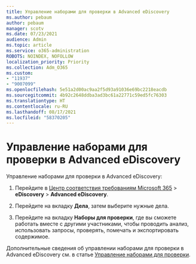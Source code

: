 ```yaml
---
title: Управление наборами для проверки в Advanced eDiscovery
ms.author: pebaum
author: pebaum
manager: scotv
ms.date: 07/23/2021
audience: Admin
ms.topic: article
ms.service: o365-administration
ROBOTS: NOINDEX, NOFOLLOW
localization_priority: Priority
ms.collection: Adm_O365
ms.custom:
- "11937"
- "9007099"
ms.openlocfilehash: 5e51a2d00ac9aa2f5d93a91036e69bc2218eacdb
ms.sourcegitcommit: 4b92c2648ddba3ad3bc61a22771c59ed5fc76303
ms.translationtype: HT
ms.contentlocale: ru-RU
ms.lasthandoff: 08/17/2021
ms.locfileid: "58370205"
---
```

# <a name="managing-review-sets-in-advanced-ediscovery"></a>Управление наборами для проверки в Advanced eDiscovery

Управление наборами для проверки в Advanced eDiscovery:

1. Перейдите в [Центр соответствия требованиям Microsoft 365](https://compliance.microsoft.com/) > **eDiscovery** > **Advanced eDiscovery**.

1. Перейдите на вкладку **Дела**, затем выберите нужные дела.

1. Перейдите на вкладку **Наборы для проверки**, где вы сможете работать вместе с другими участниками, чтобы проводить анализ, использовать запросы, проверять, помечать и экспортировать содержимое.

Дополнительные сведения об управлении наборами для проверки в Advanced eDiscovery см. в статье [Управление наборами для проверки](https://docs.microsoft.com/microsoft-365/compliance/managing-review-sets).